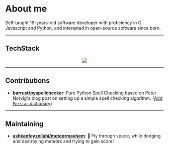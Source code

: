 # About me

Self-taught 16-years-old software developer with proficiency in C, Javascript and Python, and interested in open-source software since born.

---

## TechStack

<p align="center">
  <a href="https://skillicons.dev">
    <img src="https://skillicons.dev/icons?i=arch,bash,c,cmake,cpp,cs,css,debian,django,flask,git,github,html,js,linux,lua,neovim,py,sass,sqlite,tailwind,tauri,vite,vscode,windows&perline=8" />
  </a>
</p>

---

## Contributions

- [**barrust/pyspellchecker**](https://github.com/barrust/pyspellchecker): Pure Python Spell Checking based on Peter Norvig's blog post on setting up a simple spell checking algorithm. ([Add `Persian` dictionary](https://github.com/barrust/pyspellchecker/pull/181))

---

## Maintaining

- [**ashkanfeyzollahi/meteormayhem**](https://github.com/ashkanfeyzollahi/meteormayhem): 🚀 Fly through space, while dodging and destroying meteors and trying to gain score!
